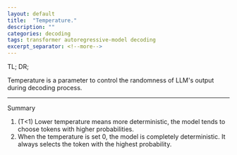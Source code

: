 ```yaml
---
layout: default
title:  "Temperature."
description: ""
categories: decoding
tags: transformer autoregressive-model decoding
excerpt_separator: <!--more-->
---
```


TL; DR;

Temperature is a parameter to control the randomness of LLM's output during decoding process.

---

Summary

1. (T<1) Lower temperature means more deterministic, the model tends to choose tokens with higher probabilities.
2. When the temperature is set 0, the model is completely deterministic. It always selects the token with the highest probability.